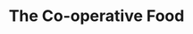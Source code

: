 ---
title: "The Co-operative Food"
url: /fareham/the-co-operative-food-stubbington-green/
shop: supermarket
---